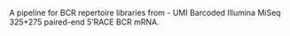 A pipeline for BCR repertoire libraries from  - UMI Barcoded Illumina MiSeq 325+275 paired-end 5’RACE BCR mRNA.
